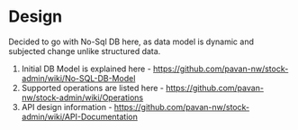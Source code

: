 # Design

Decided to go with No-Sql DB here, as data model is dynamic and subjected change unlike structured data.

1. Initial DB Model is explained here - https://github.com/pavan-nw/stock-admin/wiki/No-SQL-DB-Model
2. Supported operations are listed here - https://github.com/pavan-nw/stock-admin/wiki/Operations
3. API design information  - https://github.com/pavan-nw/stock-admin/wiki/API-Documentation


